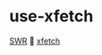 # use-xfetch

[SWR](https://swr.vercel.app) 💛 [xfetch](https://www.npmjs.com/package/@andre-hctulc/xfetch) 
